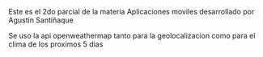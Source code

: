 Este es el 2do parcial de la materia 
Aplicaciones moviles desarrollado por Agustin Santiñaque

Se uso la api openweathermap tanto para la geolocalizacion como para el clima de los proximos 5 dias 
